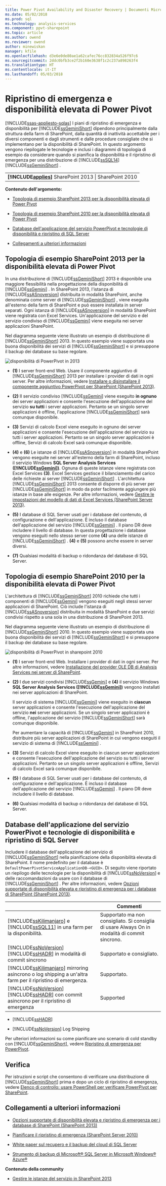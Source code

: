 ```yaml
---
title: Power Pivot Availability and Disaster Recovery | Documenti Microsoft
ms.date: 05/02/2018
ms.prod: sql
ms.technology: analysis-services
ms.component: ppvt-sharepoint
ms.topic: article
ms.author: owend
ms.reviewer: owend
author: minewiskan
manager: kfile
ms.openlocfilehash: d3e6e0de80ae1a62cafec76cc832834a526f97c6
ms.sourcegitcommit: 2ddc0bfb3ce2f2b160e3638f1c2c237a898263f4
ms.translationtype: HT
ms.contentlocale: it-IT
ms.lasthandoff: 05/03/2018
---
```

# <a name="power-pivot-availability-and-disaster-recovery"></a>Ripristino di emergenza e disponibilità elevata di Power Pivot
[!INCLUDE[ssas-appliesto-sqlas](../../includes/ssas-appliesto-sqlas.md)]
  I piani di ripristino di emergenza e disponibilità per [!INCLUDE[ssGeminiShort](../../includes/ssgeminishort-md.md)] dipendono principalmente dalla struttura della farm di SharePoint, dalla quantità di inattività accettabile per i diversi componenti e dagli strumenti e dalle procedure consigliate che si implementano per la disponibilità di SharePoint. In questo argomento vengono riepilogate le tecnologie e inclusi i diagrammi di topologia di esempio da considerare quando si pianifica la disponibilità e il ripristino di emergenza per una distribuzione di [!INCLUDE[ssSQL14](../../includes/sssql14-md.md)] [!INCLUDE[ssGeminiShort](../../includes/ssgeminishort-md.md)] .  
  
||  
|-|  
|**[!INCLUDE[applies](../../includes/applies-md.md)]** SharePoint 2013 &#124; SharePoint 2010|  
  
 **Contenuto dell'argomento:**  
  
-   [Topologia di esempio SharePoint 2013 per la disponibilità elevata di Power Pivot](#bkmk_sharepoint2013)  
  
-   [Topologia di esempio SharePoint 2010 per la disponibilità elevata di Power Pivot](#bkmk_sharepoint2010)  
  
-   [Database dell'applicazione del servizio PowerPivot e tecnologie di disponibilità e ripristino di SQL Server](#bkmk_sql_server_technologies)  
  
-   [Collegamenti a ulteriori informazioni](#bkmk_more_resources)  
  
##  <a name="bkmk_sharepoint2013"></a> Topologia di esempio SharePoint 2013 per la disponibilità elevata di Power Pivot  
 In una distribuzione di [!INCLUDE[ssGeminiShort](../../includes/ssgeminishort-md.md)] 2013 è disponibile una maggiore flessibilità nella progettazione della disponibilità di [!INCLUDE[ssGemini](../../includes/ssgemini-md.md)] . In SharePoint 2013, l'istanza di [!INCLUDE[ssASnoversion](../../includes/ssasnoversion-md.md)] distribuita in modalità SharePoint, anche denominata come server di [!INCLUDE[ssGeminiShort](../../includes/ssgeminishort-md.md)] , viene eseguita all'esterno della farm di SharePoint e può essere installata in server separati. Ogni istanza di [!INCLUDE[ssASnoversion](../../includes/ssasnoversion-md.md)] in modalità SharePoint viene registrata con Excel Services. Un'applicazione del servizio e del servizio condiviso di [!INCLUDE[ssGemini](../../includes/ssgemini-md.md)] viene eseguita nei server applicazioni SharePoint.  
  
 Nel diagramma seguente viene illustrato un esempio di distribuzione di [!INCLUDE[ssGeminiShort](../../includes/ssgeminishort-md.md)] 2013. In questo esempio viene supportata una buona disponibilità dei servizi di [!INCLUDE[ssGeminiShort](../../includes/ssgeminishort-md.md)] e si presuppone il backup dei database su base regolare.  
  
 ![disponibilità di PowerPivot in 2013](../../analysis-services/power-pivot-sharepoint/media/ssas-powerpivot-services-2013.png "la disponibilità di powerpivot in 2013")  
  
-   **(1)** I server front-end Web. Usare il componente aggiuntivo di [!INCLUDE[ssGeminiShort](../../includes/ssgeminishort-md.md)] 2013 per installare i provider di dati in ogni server. Per altre informazioni, vedere [Installare o disinstallare il componente aggiuntivo PowerPivot per SharePoint &#40;SharePoint 2013&#41;](../../analysis-services/instances/install-windows/install-or-uninstall-the-power-pivot-for-sharepoint-add-in-sharepoint-2013.md).  
  
-   **(2)** Il servizio condiviso [!INCLUDE[ssGemini](../../includes/ssgemini-md.md)] viene eseguito **in ognuno** dei server applicazioni e consente l'esecuzione dell'applicazione del servizio **su tutti** i server applicazioni. Pertanto se un singolo server applicazioni è offline, l'applicazione [!INCLUDE[ssGeminiShort](../../includes/ssgeminishort-md.md)] sarà comunque disponibile.  
  
-   **(3)** Servizi di calcolo Excel viene eseguito in ognuno dei server applicazioni e consente l'esecuzione dell'applicazione del servizio su tutti i server applicazioni. Pertanto se un singolo server applicazioni è offline, Servizi di calcolo Excel sarà comunque disponibile.  
  
-   **(4)** e **(6)** Le istanze di [!INCLUDE[ssASnoversion](../../includes/ssasnoversion-md.md)] in modalità SharePoint vengono eseguite nei server all'esterno della farm di SharePoint, incluso il servizio Windows **SQL Server Analysis Services ([!INCLUDE[ssGemini](../../includes/ssgemini-md.md)])**. Ognuna di queste istanze viene registrata con Excel Services **(3)**. Excel Services gestisce il bilanciamento del carico delle richieste ai server [!INCLUDE[ssGeminiShort](../../includes/ssgeminishort-md.md)] . L'architettura [!INCLUDE[ssGeminiShort](../../includes/ssgeminishort-md.md)] 2013 consente di disporre di più server per [!INCLUDE[ssGeminiShort](../../includes/ssgeminishort-md.md)] in modo da poter facilmente aggiungere più istanze in base alle esigenze. Per altre informazioni, vedere [Gestire le impostazioni del modello di dati di Excel Services (SharePoint Server 2013)](http://technet.microsoft.com/library/jj219780\(v=office.15\).aspx).  
  
-   **(5)** I database di SQL Server usati per i database del contenuto, di configurazione e dell'applicazione. È incluso il database dell'applicazione del servizio [!INCLUDE[ssGemini](../../includes/ssgemini-md.md)] . Il piano DR deve includere il livello di database. In questa progettazione i database vengono eseguiti nello stesso server come **(4)** una delle istanze di [!INCLUDE[ssGeminiShort](../../includes/ssgeminishort-md.md)] . **(4)** e **(5)** possono anche essere in server diversi.  
  
-   **(7)** Qualsiasi modalità di backup o ridondanza del database di SQL Server.  
  
##  <a name="bkmk_sharepoint2010"></a> Topologia di esempio SharePoint 2010 per la disponibilità elevata di Power Pivot  
 L'architettura di [!INCLUDE[ssGeminiShort](../../includes/ssgeminishort-md.md)] 2010 richiede che tutti i componenti di [!INCLUDE[ssGemini](../../includes/ssgemini-md.md)] vengono eseguiti negli stessi server applicazioni di SharePoint. Ciò include l'istanza di [!INCLUDE[ssASnoversion](../../includes/ssasnoversion-md.md)] distribuita in modalità SharePoint e due servizi condivisi rispetto a una sola in una distribuzione di SharePoint 2013.  
  
 Nel diagramma seguente viene illustrato un esempio di distribuzione di [!INCLUDE[ssGeminiShort](../../includes/ssgeminishort-md.md)] 2010. In questo esempio viene supportata una buona disponibilità dei servizi di [!INCLUDE[ssGeminiShort](../../includes/ssgeminishort-md.md)] e si presuppone il backup dei database su base regolare.  
  
 ![disponibilità di PowerPivot in sharepoint 2010](../../analysis-services/power-pivot-sharepoint/media/ssas-powerpivot-services-2010.png "disponibilità di powerpivot in sharepoint 2010")  
  
-   **(1)** I server front-end Web. Installare i provider di dati in ogni server. Per altre informazioni, vedere [Installazione del provider OLE DB di Analysis Services nei server di SharePoint](http://msdn.microsoft.com/en-us/2c62daf9-1f2d-4508-a497-af62360ee859).  
  
-   **(2)** I due servizi condivisi [!INCLUDE[ssGemini](../../includes/ssgemini-md.md)] e **(4)** il servizio Windows **SQL Server Analysis Services ([!INCLUDE[ssGemini](../../includes/ssgemini-md.md)])** vengono installati nei server applicazioni di SharePoint.  
  
     Il servizio di sistema [!INCLUDE[ssGemini](../../includes/ssgemini-md.md)] viene eseguito in **ciascun** server applicazioni e consente l'esecuzione dell'applicazione del servizio **nei** server applicazioni. Se un singolo server applicazioni è offline, l'applicazione del servizio [!INCLUDE[ssGeminiShort](../../includes/ssgeminishort-md.md)] sarà comunque disponibile.  
  
     Per aumentare la capacità di [!INCLUDE[ssGemini](../../includes/ssgemini-md.md)] in SharePoint 2010, distribuire più server applicazioni di SharePoint in cui vengono eseguiti il servizio di sistema di [!INCLUDE[ssGemini](../../includes/ssgemini-md.md)] .  
  
-   **(3)** Servizi di calcolo Excel viene eseguito in ciascun server applicazioni e consente l'esecuzione dell'applicazione del servizio su tutti i server applicazioni. Pertanto se un singolo server applicazioni è offline, Servizi di calcolo Excel sarà comunque disponibile.  
  
-   **(5)** I database di SQL Server usati per i database del contenuto, di configurazione e dell'applicazione. È incluso il database dell'applicazione del servizio [!INCLUDE[ssGemini](../../includes/ssgemini-md.md)] . Il piano DR deve includere il livello di database.  
  
-   **(6)** Qualsiasi modalità di backup o ridondanza del database di SQL Server.  
  
##  <a name="bkmk_sql_server_technologies"></a> Database dell'applicazione del servizio PowerPivot e tecnologie di disponibilità e ripristino di SQL Server  
 Includere il database dell'applicazione del servizio di [!INCLUDE[ssGeminiShort](../../includes/ssgeminishort-md.md)] nella pianificazione della disponibilità elevata di SharePoint. Il nome predefinito per il database è `DefaultPowerPivotServiceApplicationDB-<GUID>`. Di seguito viene riportato un riepilogo delle tecnologie per la disponibilità di [!INCLUDE[ssNoVersion](../../includes/ssnoversion-md.md)] e delle raccomandazioni da usare con il database di [!INCLUDE[ssGeminiShort](../../includes/ssgeminishort-md.md)] . Per altre informazioni, vedere [Opzioni supportate di disponibilità elevata e ripristino di emergenza per i database di SharePoint (SharePoint 2013)](http://technet.microsoft.com/library/jj841106.aspx).  
  
||Commenti|  
|-|--------------|  
|[!INCLUDE[ssKilimanjaro](../../includes/sskilimanjaro-md.md)] e [!INCLUDE[ssSQL11](../../includes/sssql11-md.md)] in una farm per la disponibilità.|Supportato ma non consigliato. Si consiglia di usare Always On in modalità di commit sincrono.|  
|[!INCLUDE[ssNoVersion](../../includes/ssnoversion-md.md)] [!INCLUDE[ssHADR](../../includes/sshadr-md.md)] in modalità di commit sincrono|Supportato e consigliato.|  
|[!INCLUDE[ssKilimanjaro](../../includes/sskilimanjaro-md.md)] mirroring asincrono o log shipping a un'altra farm per il ripristino di emergenza.|Supportato.|  
|[!INCLUDE[ssNoVersion](../../includes/ssnoversion-md.md)] [!INCLUDE[ssHADR](../../includes/sshadr-md.md)] con commit asincrono per il ripristino di emergenza|Supported|  
  
-   [!INCLUDE[ssHADR](../../includes/sshadr-md.md)]  
  
-   [!INCLUDE[ssNoVersion](../../includes/ssnoversion-md.md)] Log Shipping  
  
 Per ulteriori informazioni su come pianificare uno scenario di cold standby con [!INCLUDE[ssGeminiShort](../../includes/ssgeminishort-md.md)], vedere [Ripristino di emergenza per PowerPivot](http://social.technet.microsoft.com/wiki/contents/articles/22137.sharepoint-powerpivot-disaster-recovery.aspx).  
  
## <a name="verification"></a>Verifica  
 Per istruzioni e script che consentono di verificare una distribuzione di [!INCLUDE[ssGeminiShort](../../includes/ssgeminishort-md.md)] prima e dopo un ciclo di ripristino di emergenza, vedere [Elenco di controllo: usare PowerShell per verificare PowerPivot per SharePoint](../../analysis-services/instances/install-windows/checklist-use-powershell-to-verify-power-pivot-for-sharepoint.md).  
  
##  <a name="bkmk_more_resources"></a> Collegamenti a ulteriori informazioni  
  
-   [Opzioni supportate di disponibilità elevata e ripristino di emergenza per i database di SharePoint (SharePoint 2013)](http://technet.microsoft.com/library/jj841106.aspx)  
  
-   [Pianificare il ripristino di emergenza (SharePoint Server 2010)](http://technet.microsoft.com/library/ff628971\(v=office.14\).aspx)  
  
-   [White paper sul recupero e il backup del cloud di SQL Server](http://www.microsoft.com/server-cloud/solutions/cloud-backup-recovery.aspx?WT.srch=1&WT.mc_ID=SEM_BING_USEvergreenSearch_Unassigned&CR_CC=Unassigned#fbid=RjU2Nbzu2dT)  
  
-   [Strumento di backup di Microsoft® SQL Server in Microsoft Windows® Azure®](http://www.microsoft.com/download/details.aspx?id=40740)  
  
 **Contenuto della community**  
  
-   [Gestire le istanze del servizio in SharePoint 2013](http://www.petri.co.il/manage-service-instances-sharepoint-2013.htm)  
  
